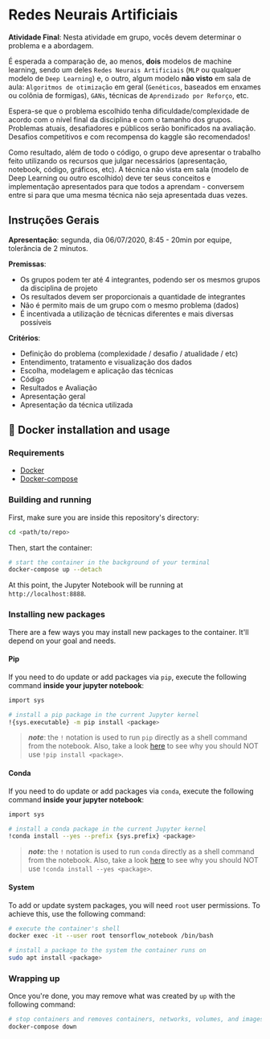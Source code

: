 # Redes Neurais Artificiais

**Atividade Final**: Nesta atividade em grupo, vocês devem determinar o problema e a abordagem.

É esperada a comparação de, ao menos, **dois** modelos de machine learning, sendo um deles `Redes Neurais Artificiais` (`MLP` ou qualquer modelo de `Deep Learning`) e, o outro, algum modelo **não visto** em sala de aula: `Algoritmos de otimização` em geral (`Genéticos`, baseados em enxames ou colônia de formigas), `GANs`, técnicas de `Aprendizado por Reforço`, etc.

Espera-se que o problema escolhido tenha dificuldade/complexidade de acordo com o nível final da disciplina e com o tamanho dos grupos. Problemas atuais, desafiadores e públicos serão bonificados na avaliação. Desafios competitivos e com recompensa do kaggle são recomendados!

Como resultado, além de todo o código, o grupo deve apresentar o trabalho feito utilizando os recursos que julgar necessários (apresentação, notebook, código, gráficos, etc). A técnica não vista em sala (modelo de Deep Learning ou outro escolhido)  deve ter seus conceitos e implementação apresentados para que todos a aprendam - conversem entre si para que uma mesma técnica não seja apresentada duas vezes.

## Instruções Gerais

**Apresentação**: segunda, dia 06/07/2020, 8:45 - 20min por equipe, tolerância de 2 minutos.

**Premissas**:

- Os grupos podem ter até 4 integrantes, podendo ser os mesmos grupos da disciplina de projeto
- Os resultados devem ser proporcionais a quantidade de integrantes
- Não é permito mais de um grupo com o mesmo problema (dados)
- É incentivada a utilização de técnicas diferentes e mais diversas possíveis

**Critérios**:

- Definição do problema (complexidade / desafio / atualidade / etc)
- Entendimento, tratamento e visualização dos dados
- Escolha, modelagem e aplicação das técnicas
- Código
- Resultados e Avaliação
- Apresentação geral
- Apresentação da técnica utilizada

## 🐳 Docker installation and usage

### Requirements

- [Docker](https://docs.docker.com/get-docker/)
- [Docker-compose](https://docs.docker.com/compose/install/)

### Building and running

First, make sure you are inside this repository's directory:

```bash
cd <path/to/repo>
```

Then, start the container:

```bash
# start the container in the background of your terminal
docker-compose up --detach
```

At this point, the Jupyter Notebook will be running at `http://localhost:8888`.

### Installing new packages

There are a few ways you may install new packages to the container. It'll depend on your goal and needs.

#### Pip

If you need to do update or add packages via `pip`, execute the following command **inside your jupyter notebook**:

```bash
import sys

# install a pip package in the current Jupyter kernel
!{sys.executable} -m pip install <package>
```

> _**note**_: the `!` notation is used to run `pip` directly as a shell command from the notebook. Also, take a look [here](https://jakevdp.github.io/blog/2017/12/05/installing-python-packages-from-jupyter/) to see why you should NOT use `!pip install <package>`.

#### Conda

If you need to do update or add packages via `conda`, execute the following command **inside your jupyter notebook**:

```bash
import sys

# install a conda package in the current Jupyter kernel
!conda install --yes --prefix {sys.prefix} <package>
```

> _**note**_: the `!` notation is used to run `conda` directly as a shell command from the notebook. Also, take a look [here](https://jakevdp.github.io/blog/2017/12/05/installing-python-packages-from-jupyter/) to see why you should NOT use `!conda install --yes <package>`.

#### System

To add or update system packages, you will need `root` user permissions. To achieve this, use the following command:

```bash
# execute the container's shell
docker exec -it --user root tensorflow_notebook /bin/bash

# install a package to the system the container runs on
sudo apt install <package>
```

### Wrapping up

Once you're done, you may remove what was created by `up` with the following command:

```bash
# stop containers and removes containers, networks, volumes, and images created by `up`
docker-compose down
```
